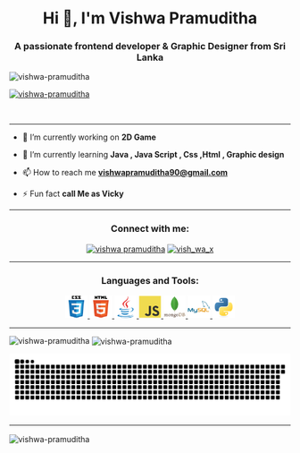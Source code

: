 <h1 align="center">Hi 👋, I'm Vishwa Pramuditha</h1>
<h3 align="center">A passionate frontend developer & Graphic Designer from Sri Lanka</h3>

<p align="left"> <img src="https://komarev.com/ghpvc/?username=vishwa-pramuditha&label=Profile%20views&color=0e75b6&style=flat" alt="vishwa-pramuditha" /> </p>

<p align="left"> <a href="https://github.com/ryo-ma/github-profile-trophy"><img src="https://github-profile-trophy.vercel.app/?username=vishwa-pramuditha" alt="vishwa-pramuditha" /></a> </p>

<p align="left"> <a href="https://twitter.com/" target="blank"><img src="https://img.shields.io/twitter/follow/?logo=twitter&style=for-the-badge" alt="" /></a> </p>

---

- 🔭 I’m currently working on **2D Game**

- 🌱 I’m currently learning **Java , Java Script , Css ,Html , Graphic design**

- 📫 How to reach me **vishwapramuditha90@gmail.com**

- ⚡ Fun fact **call Me as Vicky**

- ---

<h3 align="center">Connect with me:</h3>
<p align="center">
<a href="https://fb.com/vishwa pramuditha" target="blank"><img align="center" src="https://raw.githubusercontent.com/rahuldkjain/github-profile-readme-generator/master/src/images/icons/Social/facebook.svg" alt="vishwa pramuditha" height="30" width="40" /></a>
<a href="https://instagram.com/vish_wa_x" target="blank"><img align="center" src="https://raw.githubusercontent.com/rahuldkjain/github-profile-readme-generator/master/src/images/icons/Social/instagram.svg" alt="vish_wa_x" height="30" width="40" /></a>
</p>

---

<h3 align="center">Languages and Tools:</h3>
<p align="center"> <a href="https://www.w3schools.com/css/" target="_blank" rel="noreferrer"> <img src="https://raw.githubusercontent.com/devicons/devicon/master/icons/css3/css3-original-wordmark.svg" alt="css3" width="40" height="40"/> </a> <a href="https://www.w3.org/html/" target="_blank" rel="noreferrer"> <img src="https://raw.githubusercontent.com/devicons/devicon/master/icons/html5/html5-original-wordmark.svg" alt="html5" width="40" height="40"/> </a> <a href="https://www.java.com" target="_blank" rel="noreferrer"> <img src="https://raw.githubusercontent.com/devicons/devicon/master/icons/java/java-original.svg" alt="java" width="40" height="40"/> </a> <a href="https://developer.mozilla.org/en-US/docs/Web/JavaScript" target="_blank" rel="noreferrer"> <img src="https://raw.githubusercontent.com/devicons/devicon/master/icons/javascript/javascript-original.svg" alt="javascript" width="40" height="40"/> </a> <a href="https://www.mongodb.com/" target="_blank" rel="noreferrer"> <img src="https://raw.githubusercontent.com/devicons/devicon/master/icons/mongodb/mongodb-original-wordmark.svg" alt="mongodb" width="40" height="40"/> </a> <a href="https://www.mysql.com/" target="_blank" rel="noreferrer"> <img src="https://raw.githubusercontent.com/devicons/devicon/master/icons/mysql/mysql-original-wordmark.svg" alt="mysql" width="40" height="40"/> </a> <a href="https://www.python.org" target="_blank" rel="noreferrer"> <img src="https://raw.githubusercontent.com/devicons/devicon/master/icons/python/python-original.svg" alt="python" width="40" height="40"/> </a> </p>

---

<p><img align="left" src="https://github-readme-stats.vercel.app/api/top-langs?username=vishwa-pramuditha&show_icons=true&locale=en&layout=compact" alt="vishwa-pramuditha" /></p>

<p>&nbsp;<img align="center" src="https://github-readme-stats.vercel.app/api?username=vishwa-pramuditha&show_icons=true&locale=en" alt="vishwa-pramuditha" /></p>

![snake gif](https://github.com/TekyaygilFethi/TekyaygilFethi/blob/output/github-contribution-grid-snake.svg)

---

<p><img align="center" src="https://github-readme-streak-stats.herokuapp.com/?user=vishwa-pramuditha&" alt="vishwa-pramuditha" /></p>

